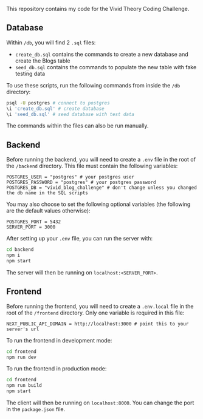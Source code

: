 This repository contains my code for the Vivid Theory Coding Challenge.

## Database

Within `/db`, you will find 2 `.sql` files:
- `create_db.sql` contains the commands to create a new database and create the Blogs table
- `seed_db.sql` contains the commands to populate the new table with fake testing data

To use these scripts, run the following commands from inside the `/db` directory:

```bash
psql -U postgres # connect to postgres
\i 'create_db.sql' # create database
\i 'seed_db.sql' # seed database with test data
```

The commands within the files can also be run manually.

## Backend

Before running the backend, you will need to create a `.env` file in the root of the `/backend` directory. This file must contain the following variables:

```shell
POSTGRES_USER = "postgres" # your postgres user
POSTGRES_PASSWORD = "postgres" # your postgres password
POSTGRES_DB = "vivid_blog_challenge" # don't change unless you changed the db name in the SQL scripts
```

You may also choose to set the following optional variables (the following are the default values otherwise):

```shell
POSTGRES_PORT = 5432
SERVER_PORT = 3000
```

After setting up your `.env` file, you can run the server with:

```bash
cd backend
npm i
npm start
```

The server will then be running on `localhost:<SERVER_PORT>`.

## Frontend

Before running the frontend, you will need to create a `.env.local` file in the root of the `/frontend` directory. Only one variable is required in this file:

```shell
NEXT_PUBLIC_API_DOMAIN = http://localhost:3000 # point this to your server's url
```

To run the frontend in development mode:

```bash
cd frontend
npm run dev
```

To run the frontend in production mode:

```bash
cd frontend
npm run build
npm start
```

The client will then be running on `localhost:8000`. You can change the port in the `package.json` file.